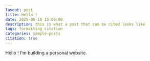 ```yaml
---
layout: post
title: Hello !
date: 2025-06-10 15:06:00
description: this is what a post that can be cited looks like
tags: formatting citation
categories: sample-posts
citation: true
---
```


Hello ! I'm building a personal website.